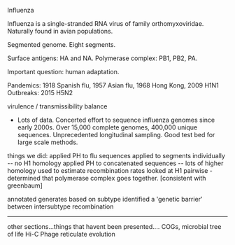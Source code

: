 Influenza

Influenza is a single-stranded RNA virus of family orthomyxoviridae.
Naturally found in avian populations.


Segmented genome. Eight segments. 

Surface antigens: HA and NA.
Polymerase complex: PB1, PB2, PA.

Important question: human adaptation.

Pandemics: 1918 Spanish flu, 1957 Asian flu, 1968 Hong Kong, 2009 H1N1
Outbreaks: 2015 H5N2

virulence / transmissibility balance

- Lots of data. Concerted effort to sequence influenza genomes since early 2000s. Over 15,000 complete genomes, 400,000 unique sequences. Unprecedented longitudinal sampling. Good test bed for large scale methods.


things we did:
applied PH to flu sequences
applied to segments individually -- no H1 homology
applied PH to concatenated sequences -- lots of higher homology
used to estimate recombination rates
looked at H1 pairwise - determined that polymerase complex goes together.
[consistent with greenbaum]

annotated generates based on subtype
identified a 'genetic barrier' between intersubtype recombination


--------------


other sections...things that havent been presented....
COGs, microbial tree of life
Hi-C
Phage reticulate evolution
